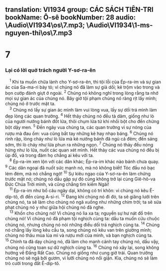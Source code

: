 translation: VI1934
group: CÁC SÁCH TIÊN-TRI
bookName: Ô-sê 
bookNumber: 28
audio: \Audio\VI1934\os\7.mp3; \Audio\VI1934\1-ms-nguyen-thi\os\7.mp3
-------

<div class="title"><h1>7</h1><h3>Lại có lời quở trách người Y-sơ-ra-ên</h3></div>
<span class="verse os_7_1"> <sup>1</sup> Khi ta muốn chữa lành cho Y-sơ-ra-ên, thì tội lỗi của Ép-ra-im và sự gian ác của Sa-ma-ri bày tỏ; vì chúng nó đã làm sự giả dối; kẻ trộm vào trong và bọn cướp đánh giựt ở ngoài. </span>
<span class="verse os_7_2"><sup>2</sup> Chúng nó không nghĩ trong lòng rằng ta nhớ mọi sự gian ác của chúng nó. Bây giờ tội phạm chúng nó ràng rịt lấy mình; chúng nó ở trước mặt ta. <br/></span>
<span class="verse os_7_3"> <sup>3</sup> Chúng nó lấy sự gian ác mình làm vui lòng vua, lấy sự dối trá mình làm đẹp lòng các quan trưởng. </span>
<span class="verse os_7_4"><sup>4</sup> Hết thảy chúng nó đều tà dâm, giống như lò của người nướng bánh đốt lửa, thôi chụm lửa từ khi nhồi bột cho đến chừng bột dậy men. </span>
<span class="verse os_7_5"><sup>5</sup> Đến ngày vua chúng ta, các quan trưởng vì sự nóng của rượu mà đau ốm: vua cũng bắt tay những kẻ hay nhạo báng. </span>
<span class="verse os_7_6"><sup>6</sup> Chúng nó rình rập, lòng cháy như lò lửa mà kẻ nướng bánh đã ngủ cả đêm; đến sáng sớm, thì lò cháy như lửa phun ra những ngọn. </span>
<span class="verse os_7_7"><sup>7</sup> Chúng nó thảy đều nóng hừng như lò lửa, nuốt các quan xét mình. Hết thảy các vua chúng nó đều bị úp đổ, và trong đám họ chẳng ai kêu với ta. <br/></span>
<span class="verse os_7_8"> <sup>8</sup> Ép-ra-im xen lộn với các dân khác; Ép-ra-im khác nào bánh chưa quay. </span>
<span class="verse os_7_9"><sup>9</sup> Các dân ngoại đã nuốt sức mạnh nó, mà nó không biết! Tóc đầu nó bạc lém đém, mà nó chẳng ngờ! </span>
<span class="verse os_7_10"><sup>10</sup> Sự kiêu ngạo của Y-sơ-ra-ên làm chứng trước mặt nó; chúng nó dầu gặp sự đó cũng không trở lại cùng Giê-hô-va Đức Chúa Trời mình, và cũng chẳng tìm kiếm Ngài! <br/></span>
<span class="verse os_7_11"> <sup>11</sup> Ép-ra-im như bồ câu ngây dại, không có trí khôn: vì chúng nó kêu Ê-díp-tô, đi đến cùng A-si-ri. </span>
<span class="verse os_7_12"><sup>12</sup> Đang khi chúng nó đi đó, ta sẽ giăng lưới trên chúng nó, ta sẽ làm cho chúng nó ngã xuống như những chim trời; ta sẽ sửa phạt chúng nó y như giữa hội chúng nó đã nghe. <br/></span>
<span class="verse os_7_13"> <sup>13</sup> Khốn cho chúng nó! Vì chúng nó lìa xa ta; nguyền sự hư nát đổ trên chúng nó! Vì chúng nó đã phạm tội nghịch cùng ta: dầu ta muốn cứu chuộc chúng nó, nhưng chúng nó nói những điều dối trá nghịch cùng ta. </span>
<span class="verse os_7_14"><sup>14</sup> Chúng nó chẳng lấy lòng kêu cầu ta, song chúng nó kêu van trên giường mình; chúng nó thâu mùa lúa mì và rượu mới của mình, và bạn nghịch cùng ta. </span>
<span class="verse os_7_15"><sup>15</sup> Chính ta đã dạy chúng nó, đã làm cho mạnh cánh tay chúng nó, dầu vậy, chúng nó cũng toan sự dữ nghịch cùng ta. </span>
<span class="verse os_7_16"><sup>16</sup> Chúng nó xây lại, song không hướng về Đấng Rất Cao. Chúng nó giống như cung giở trái. Quan trưởng chúng nó sẽ ngã bởi gươm, vì lưỡi chúng nó nổi giận. Kìa, chúng nó sẽ làm trò cười trong đất Ê-díp-tô. <br/></span>
